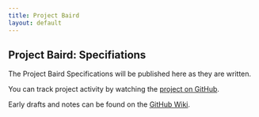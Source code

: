 ```yaml
---
title: Project Baird
layout: default
---
```


## Project Baird: Specifiations

The Project Baird Specifications will be published here as they are written.

You can track project activity by watching the [project on GitHub](http://github.com/nexgenta/Baird).

Early drafts and notes can be found on the [GitHub Wiki](http://wiki.github.com/nexgenta/Baird/).
